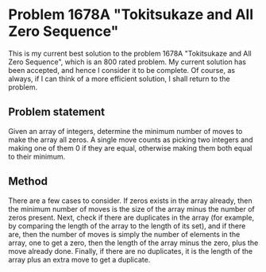 # Problem 1678A "Tokitsukaze and All Zero Sequence"
This is my current best solution to the problem 1678A "Tokitsukaze and All Zero Sequence", which is an 800 rated problem. My current solution has been accepted, and hence I consider it to be complete. Of course, as always, if I can think of a more efficient solution, I shall return to the problem. 

## Problem statement
Given an array of integers, determine the minimum number of moves to make the array all zeros. A single move counts as picking two integers and making one of them 0 if they are equal, otherwise making them both equal to their minimum.

## Method
There are a few cases to consider. If zeros exists in the array already, then the minimum number of moves is the size of the array minus the number of zeros present. Next, check if there are duplicates in the array (for example, by comparing the length of the array to the length of its set), and if there are, then the number of moves is simply the number of elements in the array, one to get a zero, then the length of the array minus the zero, plus the move already done. Finally, if there are no duplicates, it is the length of the array plus an extra move to get a duplicate.
